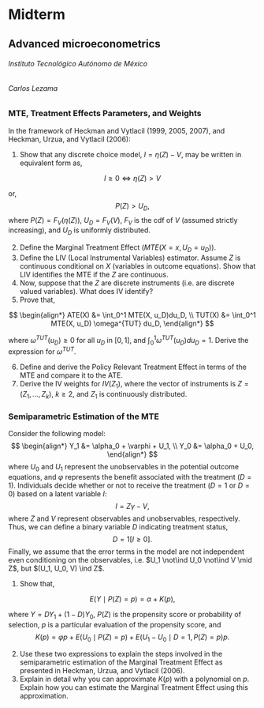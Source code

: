 # Midterm

## Advanced microeconometrics

###### Instituto Tecnológico Autónomo de México

###### Carlos Lezama

### MTE, Treatment Effects Parameters, and Weights

In the framework of Heckman and Vytlacil (1999, 2005, 2007), and Heckman, Urzua, and Vytlacil (2006):

1. Show that any discrete choice model, $I = \eta(Z) - V$, may be written in equivalent form as,

$$
I \geq 0 \iff \eta(Z) > V
$$

or,
$$
P(Z) > U_D,
$$
where $P(Z) = F_V(\eta(Z))$, $U_D = F_V(V)$, $F_V$ is the cdf of $V$ (assumed strictly increasing), and $U_D$ is uniformly distributed.

2. Define the Marginal Treatment Effect ($MTE(X = x, U_D = u_D)$).
2. Define the LIV (Local Instrumental Variables) estimator. Assume $Z$ is continuous conditional on $X$ (variables in outcome equations). Show that LIV identifies the MTE if the $Z$ are continuous.
2. Now, suppose that the $Z$ are discrete instruments (i.e. are discrete valued variables). What does IV identify?
2. Prove that,

$$
\begin{align*}
ATE(X) &= \int_0^1 MTE(X, u_D)du_D, \\
TUT(X) &= \int_0^1 MTE(X, u_D) \omega^{TUT} du_D,
\end{align*}
$$

where $\omega^{TUT}(u_D) \geq 0$ for all $u_D$ in $[0, 1]$, and $\displaystyle \int_0^1 \omega^{TUT}(u_D) du_D = 1$. Derive the expression for $\omega^{TUT}$.

6. Define and derive the Policy Relevant Treatment Effect in terms of the MTE and compare it to the ATE.
7. Derive the IV weights for $IV(Z_1)$, where the vector of instruments is $Z = (Z_1, \dots, Z_k)$, $k \geq 2$, and $Z_1$ is continuously distributed.

### Semiparametric Estimation of the MTE

Consider the following model:
$$
\begin{align*}
Y_1 &= \alpha_0 + \varphi + U_1, \\
Y_0 &= \alpha_0 + U_0,
\end{align*}
$$
where $U_0$ and $U_1$ represent the unobservables in the potential outcome equations, and $\varphi$ represents the benefit associated with the treatment ($D = 1$). Individuals decide whether or not to receive the treatment ($D = 1$ or $D = 0$) based on a latent variable $I$:
$$
I = Z\gamma - V,
$$
where $Z$ and $V$ represent observables and unobservables, respectively. Thus, we can define a binary variable $D$ indicating treatment status,
$$
D = 1 [I \geq 0].
$$
Finally, we assume that the error terms in the model are not independent even conditioning on the observables, i.e. $U_1 \not\ind U_0 \not\ind V \mid Z$, but $(U_1, U_0, V) \ind Z$.

1. Show that,

$$
E(Y \mid P(Z) = p) = \alpha + K(p),
$$

where $Y = DY_1 + (1 - D)Y_0$, $P(Z)$ is the propensity score or probability of selection, $p$ is a particular evaluation of the propensity score, and
$$
K(p) = \varphi p + E(U_0 \mid P(Z) = p) + E(U_1 - U_0 \mid D = 1, P(Z) = p)p.
$$

2. Use these two expressions to explain the steps involved in the semiparametric estimation of the Marginal Treatment Effect as presented in Heckman, Urzua, and Vytlacil (2006).
3. Explain in detail why you can approximate $K(p)$ with a polynomial on $p$. Explain how you can estimate the Marginal Treatment Effect using this approximation.
